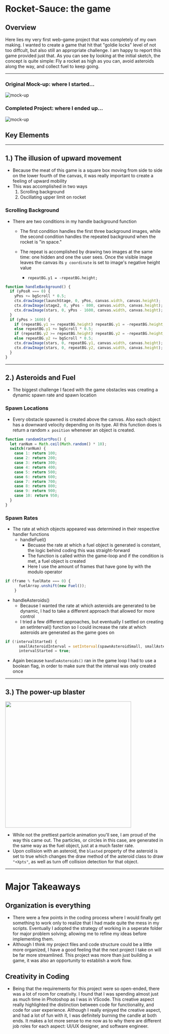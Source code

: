 # Rocket-Sauce: the game

## Overview
Here lies my very first web-game project that was completely of my own making. I wanted to create a game that hit that "goldie locks" level of not too diffcult, but also still an appropriate challenge. I am happy to report this game provided just that. As you can see by looking at the initial sketch, the concept is quite simple: Fly a rocket as high as you can, avoid asteroids along the way, and collect fuel to keep going. 
___
### Original Mock-up: where I started...
![mock-up](img/project-1_mockup.png)
### Completed Project: where I ended up...
![mock-up](img/finished-look.png)

## Key Elements
___
## 1.) The illusion of upward movement
- Because the meat of this game is a square box moving from side to side on the lower fourth of the canvas, it was really important to create a feeling of upward mobility
- This was accomplished in two ways
    1. Scrolling background
    2. Oscillating upper limit on rocket
### Scrolling Background
- There are two conditions in my handle background function
    - The first condition handles the first three background images, while the second condition handles the repeated background when the rocket is "in space."
    - The repeat is accomplished by drawing two images at the same time: one hidden and one the user sees. Once the visible image leaves the canvas its `y coordinate` is set to image's negative height value 
    
        - `repeatBG.y1 = -repeatBG.height;`
``` javascript
function handleBackground() {
  if (yPosR === 0) {
    yPos += bgScroll * 0.5;
    ctx.drawImage(launchStage, 0, yPos, canvas.width, canvas.height);
    ctx.drawImage(stage2, 0, yPos - 800, canvas.width, canvas.height);
    ctx.drawImage(stars, 0, yPos - 1600, canvas.width, canvas.height);
  }
  if (yPos > 1600) {
    if (repeatBG.y1 >= repeatBG.height) repeatBG.y1 = -repeatBG.height;
    else repeatBG.y1 += bgScroll * 0.5;
    if (repeatBG.y2 >= repeatBG.height) repeatBG.y2 = -repeatBG.height;
    else repeatBG.y2 += bgScroll * 0.5;
    ctx.drawImage(stars, 0, repeatBG.y1, canvas.width, canvas.height);
    ctx.drawImage(stars, 0, repeatBG.y2, canvas.width, canvas.height);
  }
}
```
___
## 2.) Asteroids and Fuel
- The biggest challenge I faced with the game obstacles was creating a dynamic spawn rate and spawn location 
### Spawn Locations
- Every obstacle spawned is created above the canvas. Also each object has a downward velocity depending on its type. All this function does is return a random `x position` whenever an object is created.
```javascript
function randomStartPos() {
  let ranNum = Math.ceil(Math.random() * 10);
  switch(ranNum) {
    case 1: return 100;
    case 2: return 200;
    case 3: return 300; 
    case 4: return 400;
    case 5: return 500; 
    case 6: return 600;
    case 7: return 700;
    case 8: return 800;
    case 9: return 900;
    case 10: return 950;
  }
}
```
### Spawn Rates
- The rate at which objects appeared was determined in their respective handler functions
    - handleFuel()
        - Becuase the rate at which a fuel object is generated is constant, the logic behind coding this was straight-forward
        - The function is called within the game-loop and if the condition is met, a fuel object is created
        - Here I use the amount of frames that have gone by with the modulo operator 
```javascript
if (frame % fuelRate === 0) {
      fuelArray.unshift(new Fuel());
    }
```
 - handleAsteroids()
    - Because I wanted the rate at which asteroids are generated to be dynamic, I had to take a different approach that allowed for more control
    - I tried a few different approaches, but eventually I settled on creating an setInterval() function so I could increase the rate at which asteroids are generated as the game goes on
```javascript
if (!intervalStarted) {
      smallAsteroidInterval = setInterval(spawnAsteroidSmall, smallAsteroidRate);
      intervalStarted = true;
```
 - Again because `handleAsteroids()` ran in the game loop I had to use a boolean flag, in order to make sure that the interval was only created once
___
## 3.) The power-up blaster
<div>
<img src="img/blasterr.png" width="400" height="400" />
</div>

- While not the prettiest particle animation you'll see, I am proud of the way this came out. The particles, or circles in this case, are generated in the same way as the fuel object, just at a much faster rate.
- Upon collision with an asteroid, the `blasted` property of the asteroid is set to true which changes the draw method of the asteroid class to draw `"+Xpts"`, as well as turn off collision detection for that object. 
___
# Major Takeaways
## Organization is everything
- There were a few points in the coding process where I would finally get something to work only to realize that I had made quite the mess in my scripts. Eventually I adopted the strategy of working in a seperate folder for major problem solving; allowing me to refine my ideas before implementing them. 
- Although I think my project files and code structure could be a little more organized, I have a good feeling that the next project I take on will be far more streamlined. This project was more than just building a game, it was also an opportunity to establish a work flow. 
## Creativity in Coding
- Being that the requirements for this project were so open-ended, there was a lot of room for creativity. I found that I was spending almost just as much time in Photoshop as I was in VScode. This creative aspect really highlighted the distinction between code for functionality, and code for user experience. Although I really enjoyed the creative aspect, and had a lot of fun with it, I was definitely burning the candle at both ends. It makes a lot more sense to me now as to why there are different job roles for each aspect: UI/UX designer, and software engineer. 